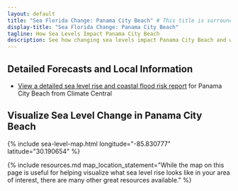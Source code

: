 ```yaml
---
layout: default
title: "Sea Florida Change: Panama City Beach" # This title is surrounded by quotation marks as it contains a colon.
display-title: "Sea Florida Change: Panama City Beach"
tagline: How Sea Levels Impact Panama City Beach
description: See how changing sea levels impact Panama City Beach and what its future holds.
---
```


## Detailed Forecasts and Local Information

 - [View a detailed sea level rise and coastal flood risk report](/downloads/panama-city-beach/local-report-from-climate-central.pdf) for Panama City Beach from Climate Central

## Visualize Sea Level Change in Panama City Beach

{% include sea-level-map.html longitude="-85.830777" latitude="30.190654" %}

{% include resources.md map_location_statement="While the map on this page is useful for helping visualize what sea level rise looks like in your area of interest, there are many other great resources available." %}